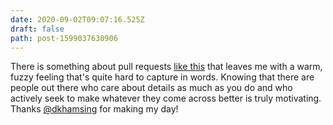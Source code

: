 ```yaml
---
date: 2020-09-02T09:07:16.525Z
draft: false
path: post-1599037630906
---
```

There is something about pull requests [like this](https://github.com/kaishin/redalemeden.com/pull/93) that leaves me with a warm, fuzzy feeling that's quite hard to capture in words. Knowing that there are people out there who care about details as much as you do and who actively seek to make whatever they come across better is truly motivating. Thanks [@dkhamsing](https://twitter.com/dkhamsing) for making my day!